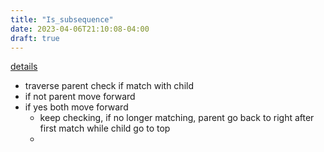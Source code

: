 ```yaml
---
title: "Is_subsequence"
date: 2023-04-06T21:10:08-04:00
draft: true
---
```

[details](https://leetcode.com/problems/is-subsequence)

- traverse parent check if match with child
- if not parent move forward
- if yes both move forward
  - keep checking, if no longer matching, parent go back to right after first match while child go to top
  - 